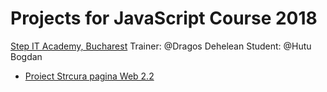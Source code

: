 
# Projects for JavaScript Course 2018
[Step IT Academy, Bucharest](https://itstep.ro/)
Trainer: @Dragos Dehelean
Student: @Hutu Bogdan
* [Proiect Strcura pagina Web 2.2](https://hutustepit.github.io/HTML_CSS-Project/Curs2.2/index.html)
